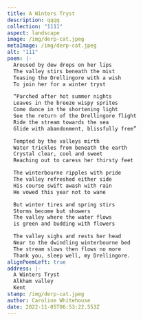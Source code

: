 ```yaml
---
title: A Winters Tryst
description: qqqq
collection: "1111"
aspect: landscape
image: /img/derp-cat.jpeg
metaImage: /img/derp-cat.jpeg
alt: "111"
poem: |-
  Aroused by dew drops on her lips
  The valley stirs beneath the mist
  Teasing the Drellingore with a wish
  To join her for a winter tryst

  “Parched after hot summer nights
  Leaves in the breeze wispy sprites
  Come dance in the shortening light
  See the return of the Drellingore flight
  Ride the stream towards the sea
  Glide with abandonment, blissfully free”

  Tempted by the valleys mirth
  Water trickles from beneath the earth
  Crystal clear, cool and sweet
  Reaching out to caress her thirsty feet

  The winterbourne ripples with pride
  The valley refreshed either side 
  His course swift awash with rain
  He vowed this year not to wane

  But winter tires and spring stirs
  Storms become but showers
  The valley where the water flows
  is green and budding with flowers

  The valley sighs and rests her head
  Near to the dwindling winterbourne bed
  The stream slows then flows no more
  Thank you, sleep well, my Drellingore.
alignPoemLeft: true
address: |-
  A Winters Tryst
  Alkham valley
  Kent
stamp: /img/derp-cat.jpeg
author: Caroline Whitehouse
date: 2022-11-05T06:53:22.553Z
---
```

